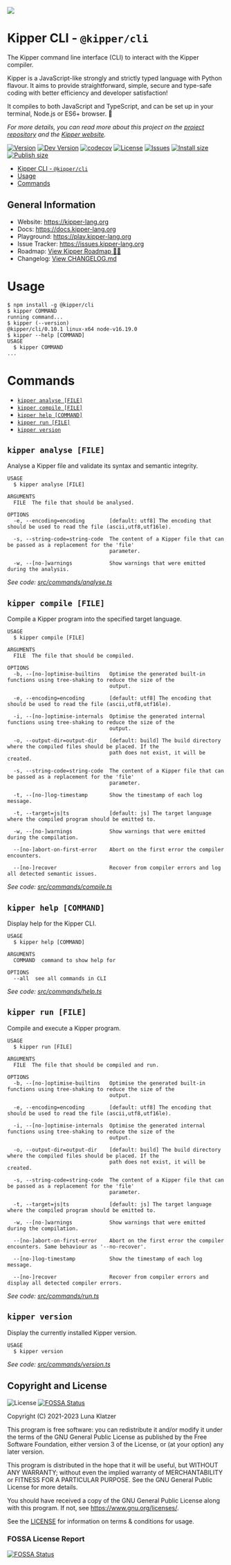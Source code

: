 ![](https://github.com/Luna-Klatzer/Kipper/raw/main/img/Kipper-Logo-with-head.png)

# Kipper CLI - `@kipper/cli`

The Kipper command line interface (CLI) to interact with the Kipper compiler.

Kipper is a JavaScript-like strongly and strictly typed language with Python flavour. It aims to provide
straightforward, simple, secure and type-safe coding with better efficiency and developer satisfaction!

It compiles to both JavaScript and TypeScript, and can be set up in your terminal, Node.js or ES6+ browser. 🦊

_For more details, you can read more about this project on the [project repository](https://github.com/Luna-Klatzer/Kipper)
and the [Kipper website](https://kipper-lang.org)._

[![Version](https://img.shields.io/npm/v/@kipper/cli?label=release&color=%23cd2620&logo=npm)](https://npmjs.org/package/@kipper/cli)
[![Dev Version](https://img.shields.io/github/v/tag/Luna-Klatzer/Kipper?include_prereleases&label=dev&logo=github&sort=semver)](https://github.com/Luna-Klatzer/Kipper/tags)
[![codecov](https://codecov.io/gh/Luna-Klatzer/Kipper/branch/main/graph/badge.svg?token=S4RQT7X3YP)](https://codecov.io/gh/Luna-Klatzer/Kipper)
[![License](https://img.shields.io/github/license/Luna-Klatzer/Kipper?color=cyan)](https://github.com/Luna-Klatzer/Kipper/blob/main/LICENSE)
[![Issues](https://img.shields.io/github/issues/Luna-Klatzer/Kipper)](https://github.com/Luna-Klatzer/Kipper/issues)
[![Install size](https://packagephobia.com/badge?p=@kipper/cli)](https://packagephobia.com/result?p=@kipper/cli)
[![Publish size](https://badgen.net/packagephobia/publish/@kipper/cli)](https://packagephobia.com/result?p=@kipper/cli)

<!-- toc -->

- [Kipper CLI - `@kipper/cli`](#kipper-cli---kippercli)
- [Usage](#usage)
- [Commands](#commands)
<!-- tocstop -->

## General Information

- Website: https://kipper-lang.org
- Docs: https://docs.kipper-lang.org
- Playground: https://play.kipper-lang.org
- Issue Tracker: https://issues.kipper-lang.org
- Roadmap: [View Kipper Roadmap 🦊🚧](https://github.com/Luna-Klatzer/Kipper/discussions/139)
- Changelog: [View CHANGELOG.md](https://github.com/Luna-Klatzer/Kipper/blob/main/CHANGELOG.md)

# Usage

<!-- usage -->

```sh-session
$ npm install -g @kipper/cli
$ kipper COMMAND
running command...
$ kipper (--version)
@kipper/cli/0.10.1 linux-x64 node-v16.19.0
$ kipper --help [COMMAND]
USAGE
  $ kipper COMMAND
...
```

<!-- usagestop -->

# Commands

<!-- commands -->

- [`kipper analyse [FILE]`](#kipper-analyse-file)
- [`kipper compile [FILE]`](#kipper-compile-file)
- [`kipper help [COMMAND]`](#kipper-help-command)
- [`kipper run [FILE]`](#kipper-run-file)
- [`kipper version`](#kipper-version)

## `kipper analyse [FILE]`

Analyse a Kipper file and validate its syntax and semantic integrity.

```
USAGE
  $ kipper analyse [FILE]

ARGUMENTS
  FILE  The file that should be analysed.

OPTIONS
  -e, --encoding=encoding        [default: utf8] The encoding that should be used to read the file (ascii,utf8,utf16le).

  -s, --string-code=string-code  The content of a Kipper file that can be passed as a replacement for the 'file'
                                 parameter.

  -w, --[no-]warnings            Show warnings that were emitted during the analysis.
```

_See code: [src/commands/analyse.ts](https://github.com/Luna-Klatzer/Kipper/blob/v0.10.1/kipper/cli/src/commands/analyse.ts)_

## `kipper compile [FILE]`

Compile a Kipper program into the specified target language.

```
USAGE
  $ kipper compile [FILE]

ARGUMENTS
  FILE  The file that should be compiled.

OPTIONS
  -b, --[no-]optimise-builtins   Optimise the generated built-in functions using tree-shaking to reduce the size of the
                                 output.

  -e, --encoding=encoding        [default: utf8] The encoding that should be used to read the file (ascii,utf8,utf16le).

  -i, --[no-]optimise-internals  Optimise the generated internal functions using tree-shaking to reduce the size of the
                                 output.

  -o, --output-dir=output-dir    [default: build] The build directory where the compiled files should be placed. If the
                                 path does not exist, it will be created.

  -s, --string-code=string-code  The content of a Kipper file that can be passed as a replacement for the 'file'
                                 parameter.

  -t, --[no-]log-timestamp       Show the timestamp of each log message.

  -t, --target=js|ts             [default: js] The target language where the compiled program should be emitted to.

  -w, --[no-]warnings            Show warnings that were emitted during the compilation.

  --[no-]abort-on-first-error    Abort on the first error the compiler encounters.

  --[no-]recover                 Recover from compiler errors and log all detected semantic issues.
```

_See code: [src/commands/compile.ts](https://github.com/Luna-Klatzer/Kipper/blob/v0.10.1/kipper/cli/src/commands/compile.ts)_

## `kipper help [COMMAND]`

Display help for the Kipper CLI.

```
USAGE
  $ kipper help [COMMAND]

ARGUMENTS
  COMMAND  command to show help for

OPTIONS
  --all  see all commands in CLI
```

_See code: [src/commands/help.ts](https://github.com/Luna-Klatzer/Kipper/blob/v0.10.1/kipper/cli/src/commands/help.ts)_

## `kipper run [FILE]`

Compile and execute a Kipper program.

```
USAGE
  $ kipper run [FILE]

ARGUMENTS
  FILE  The file that should be compiled and run.

OPTIONS
  -b, --[no-]optimise-builtins   Optimise the generated built-in functions using tree-shaking to reduce the size of the
                                 output.

  -e, --encoding=encoding        [default: utf8] The encoding that should be used to read the file (ascii,utf8,utf16le).

  -i, --[no-]optimise-internals  Optimise the generated internal functions using tree-shaking to reduce the size of the
                                 output.

  -o, --output-dir=output-dir    [default: build] The build directory where the compiled files should be placed. If the
                                 path does not exist, it will be created.

  -s, --string-code=string-code  The content of a Kipper file that can be passed as a replacement for the 'file'
                                 parameter.

  -t, --target=js|ts             [default: js] The target language where the compiled program should be emitted to.

  -w, --[no-]warnings            Show warnings that were emitted during the compilation.

  --[no-]abort-on-first-error    Abort on the first error the compiler encounters. Same behaviour as '--no-recover'.

  --[no-]log-timestamp           Show the timestamp of each log message.

  --[no-]recover                 Recover from compiler errors and display all detected compiler errors.
```

_See code: [src/commands/run.ts](https://github.com/Luna-Klatzer/Kipper/blob/v0.10.1/kipper/cli/src/commands/run.ts)_

## `kipper version`

Display the currently installed Kipper version.

```
USAGE
  $ kipper version
```

_See code: [src/commands/version.ts](https://github.com/Luna-Klatzer/Kipper/blob/v0.10.1/kipper/cli/src/commands/version.ts)_

<!-- commandsstop -->

## Copyright and License

![License](https://img.shields.io/github/license/Luna-Klatzer/Kipper?color=cyan)
[![FOSSA Status](https://app.fossa.com/api/projects/git%2Bgithub.com%2FLuna-Klatzer%2FKipper.svg?type=shield)](https://app.fossa.com/projects/git%2Bgithub.com%2FLuna-Klatzer%2FKipper?ref=badge_shield)

Copyright (C) 2021-2023 Luna Klatzer

This program is free software: you can redistribute it and/or modify it under
the terms of the GNU General Public License as published by the Free Software
Foundation, either version 3 of the License, or
(at your option) any later version.

This program is distributed in the hope that it will be useful, but WITHOUT ANY
WARRANTY; without even the implied warranty of MERCHANTABILITY or FITNESS FOR A
PARTICULAR PURPOSE. See the GNU General Public License for more details.

You should have received a copy of the GNU General Public License along with
this program. If not, see <https://www.gnu.org/licenses/>.

See the [LICENSE](https://raw.githubusercontent.com/Luna-Klatzer/Kipper/main/LICENSE)
for information on terms & conditions for usage.

### FOSSA License Report

[![FOSSA Status](https://app.fossa.com/api/projects/git%2Bgithub.com%2FLuna-Klatzer%2FKipper.svg?type=large)](https://app.fossa.com/projects/git%2Bgithub.com%2FLuna-Klatzer%2FKipper?ref=badge_large)
